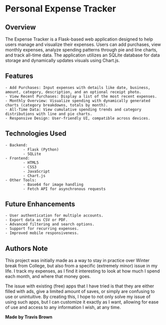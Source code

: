 # Personal Expense Tracker

## Overview

The Expense Tracker is a Flask-based web application designed to help users manage and visualize their expenses. Users can add purchases, view monthly expenses, analyze spending patterns through pie and line charts, and track all-time data. The application utilizes an SQLite database for data storage and dynamically updates visuals using Chart.js.

## Features

    - Add Purchases: Input expenses with details like date, business, amount, category, description, and an optional receipt photo.
    - View Recent Purchases: Display a list of the most recent expenses.
    - Monthly Overview: Visualize spending with dynamically generated charts (category breakdowns, totals by month).
    - All-Time Data: View cumulative spending trends and category distributions with line and pie charts.
    - Responsive Design: User-friendly UI, compatible across devices.

## Technologies Used

    - Backend:
            - Flask (Python)
            - SQLite
    - Frontend:
            - HTML5
            - CSS3
            - JavaScript
            - Chart.js
    - Other Tools:
            - Base64 for image handling
            - Fetch API for asynchronous requests

## Future Enhancements

    - User authentication for multiple accounts.
    - Export data as CSV or PDF.
    - Advanced filtering and search options.
    - Support for recurring expenses.
    - Improved mobile responsiveness.

## Authors Note

This project was initially made as a way to stay in practice over Winter break from College, but also from a specific (extremely minor) issue in my life. I track my expenses, as I find it interesting to look at how much I spend each month, and where that money goes.

The issue with existing (free) apps that I have tried is that they are either filled with ads, give a limited amount of saves, or simply are confusing to use or unintuitive. By creating this, I hope to not only solve my issue of using such apps, but I can customize it exactly as I want, allowing for ease of use and access to any information I wish, at any time.

**Made by Travis Brown**
